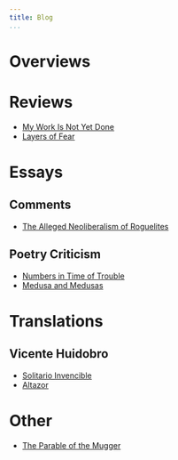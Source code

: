 ```yaml
---
title: Blog
...
```


# Overviews

# Reviews

- [My Work Is Not Yet Done](/pages/2020-8-13-my-work-is-not-yet-done)
- [Layers of Fear](/pages/2019-5-layers-of-fear-review)

# Essays

## Comments

- [The Alleged Neoliberalism of Roguelites](/pages/2021-02-27-roguelites-neoliberalism)

## Poetry Criticism

- [Numbers in Time of Trouble](/pages/2021-02-11-numbers-in-time-of-trouble)
- [Medusa and Medusas](/pages/2021-02-23-medusas)

# Translations

## Vicente Huidobro

- [Solitario Invencible](/pages/2021-02-14-huidobro-solitario-invencible)
- [Altazor](/pages/2021-02-14-huidobro-altazor-1)

# Other

- [The Parable of the Mugger](/pages/2020-11-12-the-parable-of-the-mugger)
